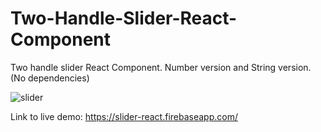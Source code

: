 # Two-Handle-Slider-React-Component
Two handle slider React Component. Number version and String version. (No dependencies)

![slider](https://user-images.githubusercontent.com/51884346/68555793-0b26e700-0438-11ea-94d4-1f9e5cd0dd0d.gif)


Link to live demo:
https://slider-react.firebaseapp.com/
